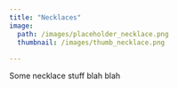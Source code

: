 ```yaml
---
title: "Necklaces"
image: 
  path: /images/placeholder_necklace.png
  thumbnail: /images/thumb_necklace.png
  
---
```


Some necklace stuff blah blah

